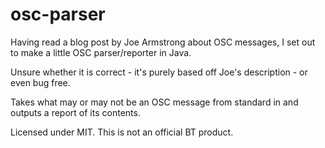 # osc-parser

Having read a blog post by Joe Armstrong about OSC messages, I set out to make a little OSC parser/reporter in Java.

Unsure whether it is correct - it's purely based off Joe's description - or even bug free.

Takes what may or may not be an OSC message from standard in and outputs a report of its contents.

Licensed under MIT. This is not an official BT product.
